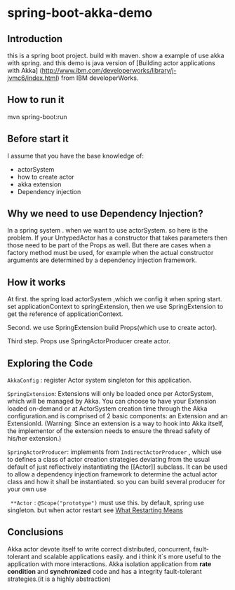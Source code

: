 # spring-boot-akka-demo



## Introduction

this is a spring boot project. build with maven. show a example of use akka with spring. and this demo is java version of [Building actor applications with Akka] (http://www.ibm.com/developerworks/library/j-jvmc6/index.html) from IBM developerWorks.

 
## How to run it

mvn spring-boot:run

## Before start it

I assume that you have the base knowledge of:

- actorSystem
- how to create actor 
- akka extension
- Dependency injection  

## Why we need to use Dependency Injection?
In a spring system . when we want to use actorSystem. so here is the problem.
If your UntypedActor has a constructor that takes parameters then those need to be part of the Props as well.
But there are cases when a factory method must be used, for example when the actual constructor arguments are determined by a dependency injection framework.

## How it works
At first. the spring load actorSystem ,which we config it when spring start. set applicationContext to springExtension, then we use SpringExtension to get the reference of applicationContext. 

Second. we use SpringExtension build Props(which use to create actor). 

Third step. Props use SpringActorProducer create actor.

## Exploring the Code

`AkkaConfig` : register Actor system singleton for this application.

`SpringExtension`: Extensions will only be loaded once per ActorSystem, which will be managed by Akka. You can choose to have your Extension loaded on-demand or 
at ActorSystem creation time through the Akka configuration.and is comprised of 2 basic components: an Extension and an ExtensionId. (Warning: Since an extension is a way to hook into Akka itself, the implementor of the extension needs to
ensure the thread safety of his/her extension.)

`SpringActorProducer`: implements from `IndirectActorProducer` , which use to defines a class of actor creation strategies deviating from the usual default of just reflectively instantiating the [[Actor]]
subclass. It can be used to allow a dependency injection framework to determine the actual actor class and how it shall be instantiated. so you can build several producer for your own use
    
` **Actor` : `@Scope("prototype")` must use this. by default, spring use singleton. but when actor restart see [ What Restarting Means](http://doc.akka.io/docs/akka/2.4.0/general/supervision.html#supervision-restart)
   
## Conclusions

Akka actor devote itself to write correct distributed, concurrent, fault-tolerant and scalable applications easily. and i think it`s more useful to the application with more
interactions. Akka isolation application from **rate condition** and **synchronized** code and has a integrity fault-tolerant strategies.(it is a highly abstraction)    

   
   